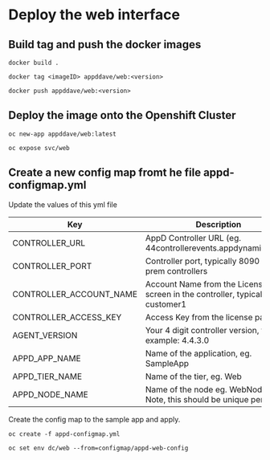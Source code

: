 # Deploy the web interface

## Build tag and push the docker images

`docker build .`

`docker tag <imageID> appddave/web:<version>`

`docker push appddave/web:<version>`

## Deploy the image onto the Openshift Cluster

`oc new-app appddave/web:latest`

`oc expose svc/web`

## Create a new config map fromt he file appd-configmap.yml

Update the values of this yml file

|Key|Description|
|--------------------------------|----------------------------------------------------------------|
|CONTROLLER_URL|AppD Controller URL (eg. 44controllerevents.appdynamics.com)|
|CONTROLLER_PORT|Controller port, typically 8090 for on prem controllers|
|CONTROLLER_ACCOUNT_NAME|Account Name from the License screen in the controller, typically customer1|
|CONTROLLER_ACCESS_KEY|Access Key from the license page|
|AGENT_VERSION|Your 4 digit controller version, for example: 4.4.3.0|
|APPD_APP_NAME| Name of the application, eg. SampleApp|
|APPD_TIER_NAME| Name of the tier, eg. Web|
|APPD_NODE_NAME| Name of the node eg. WebNode1. Note, this should be unique per pod|

Create the config map to the sample app and apply.

`oc create -f appd-configmap.yml`

`oc set env dc/web --from=configmap/appd-web-config`
